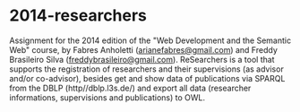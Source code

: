 2014-researchers
================

Assignment for the 2014 edition of the "Web Development and the Semantic Web" course, by Fabres Anholetti (arianefabres@gmail.com) and Freddy Brasileiro Silva (freddybrasileiro@gmail.com).
ReSearchers is a tool that supports the registration of researchers and their supervisions (as advisor and/or co-advisor), besides get and show data of publications via SPARQL from the DBLP (http//dblp.l3s.de/) and export all data (researcher informations, supervisions and publications) to OWL.
